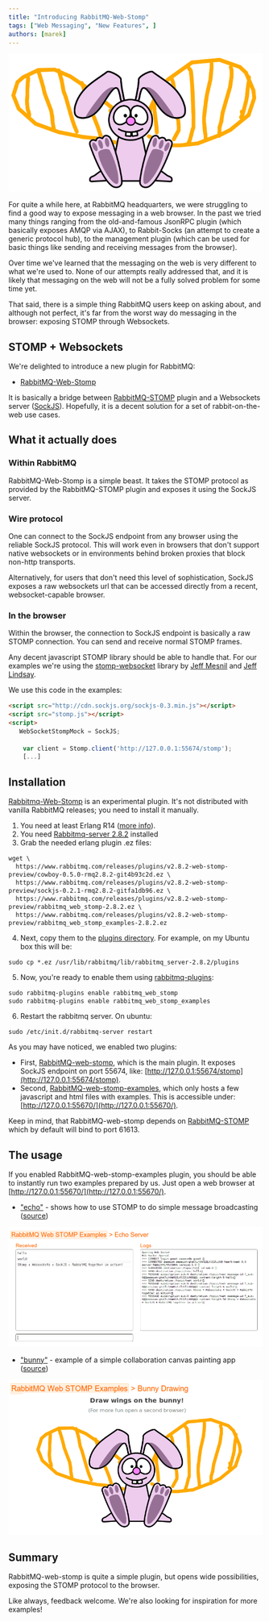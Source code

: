```yaml
---
title: "Introducing RabbitMQ-Web-Stomp"
tags: ["Web Messaging", "New Features", ]
authors: [marek]
---
```


![](web-stomp.png)

For quite a while here, at RabbitMQ headquarters, we were struggling to
find a good way to expose messaging in a web browser. In the past we tried many
things ranging from the old-and-famous JsonRPC plugin (which basically
exposes AMQP via AJAX), to Rabbit-Socks (an attempt to create a generic
protocol hub), to the management plugin (which can be used for basic
things like sending and receiving messages from the browser).

Over time we've learned that the messaging on the web is very different
to what we're used to. None of our attempts really addressed
that, and it is likely that messaging on the web will not be a fully
solved problem for some time yet.

That said, there is a simple thing RabbitMQ users keep on asking
about, and although not perfect, it's far from the worst way do messaging
in the browser: exposing STOMP through Websockets.

<!-- truncate -->

## STOMP + Websockets

We're delighted to introduce a new plugin for RabbitMQ:

* [RabbitMQ-Web-Stomp](https://github.com/rabbitmq/rabbitmq-web-stomp)

It is basically a bridge between [RabbitMQ-STOMP](https://github.com/rabbitmq/rabbitmq-stomp)
plugin and a Websockets server ([SockJS](http://sockjs.org)). Hopefully, it is a decent solution
for a set of rabbit-on-the-web use cases.

## What it actually does

### Within RabbitMQ 

RabbitMQ-Web-Stomp is a simple beast. It takes the STOMP
protocol as provided by the RabbitMQ-STOMP plugin and exposes it using
the SockJS server.

### Wire protocol

One can connect to the SockJS endpoint from any browser using the reliable
SockJS protocol. This will work even in browsers that don't support
native websockets or in environments behind broken proxies that block non-http
transports.

Alternatively, for users that don't need this level of sophistication,
SockJS exposes a raw websockets url that can be accessed directly from
a recent, websocket-capable browser.

### In the browser

Within the browser, the connection to SockJS endpoint is basically
a raw STOMP connection. You can send and receive normal STOMP frames.

Any decent javascript STOMP library should be able to handle that.
For our examples we're using the [stomp-websocket](https://github.com/jmesnil/stomp-websocket/) library by [Jeff Mesnil](https://github.com/jmesnil) and [Jeff Lindsay](https://github.com/progrium).

We use this code in the examples:

```html
<script src="http://cdn.sockjs.org/sockjs-0.3.min.js"></script>
<script src="stomp.js"></script>
<script>
   WebSocketStompMock = SockJS;

    var client = Stomp.client('http://127.0.0.1:55674/stomp');
    [...]

```

## Installation

[Rabbitmq-Web-Stomp](https://github.com/rabbitmq/rabbitmq-web-stomp) is an experimental plugin.
It's not distributed with vanilla RabbitMQ releases; you need to install it manually.

1. You need at least Erlang R14 ([more info](/docs/which-erlang)).
2. You need [Rabbitmq-server 2.8.2](/docs/download) installed
3. Grab the needed erlang plugin .ez files:

```shell
wget \
  https://www.rabbitmq.com/releases/plugins/v2.8.2-web-stomp-preview/cowboy-0.5.0-rmq2.8.2-git4b93c2d.ez \
  https://www.rabbitmq.com/releases/plugins/v2.8.2-web-stomp-preview/sockjs-0.2.1-rmq2.8.2-gitfa1db96.ez \
  https://www.rabbitmq.com/releases/plugins/v2.8.2-web-stomp-preview/rabbitmq_web_stomp-2.8.2.ez \
  https://www.rabbitmq.com/releases/plugins/v2.8.2-web-stomp-preview/rabbitmq_web_stomp_examples-2.8.2.ez
```

4. Next, copy them to the [plugins directory](/docs/plugins#plugin-directories). For example, on my Ubuntu box this will be:

```shell
sudo cp *.ez /usr/lib/rabbitmq/lib/rabbitmq_server-2.8.2/plugins
```

5. Now, you're ready to enable them using [rabbitmq-plugins](/docs/plugins):

```shell
sudo rabbitmq-plugins enable rabbitmq_web_stomp
sudo rabbitmq-plugins enable rabbitmq_web_stomp_examples
```

6. Restart the rabbitmq server. On ubuntu:

```shell
sudo /etc/init.d/rabbitmq-server restart
```

As you may have noticed, we enabled two plugins:

* First, [RabbitMQ-web-stomp](https://github.com/rabbitmq/rabbitmq-web-stomp), which is the main
plugin. It exposes SockJS endpoint on port 55674, like: [http://127.0.0.1:55674/stomp](http://127.0.0.1:55674/stomp).
* Second,
[RabbitMQ-web-stomp-examples](https://github.com/rabbitmq/rabbitmq-web-stomp-examples), which
only hosts a few javascript and html files with examples. This is accessible under:
[http://127.0.0.1:55670/](http://127.0.0.1:55670/).

Keep in mind, that RabbitMQ-web-stomp depends on [RabbitMQ-STOMP](/docs/stomp) which by default will bind to port 61613.

## The usage

If you enabled RabbitMQ-web-stomp-examples plugin, you should be able
to instantly run two examples prepared by us. Just open a web
browser at [http://127.0.0.1:55670/](http://127.0.0.1:55670/).

* ["echo"](http://127.0.0.1:55670/web-stomp-examples/echo.html) - shows how to use STOMP to do
simple message broadcasting ([source](https://github.com/rabbitmq/rabbitmq-web-stomp-examples/blob/master/priv/echo.html))

![](web-stomp-echo.png)

* ["bunny"](http://127.0.0.1:55670/web-stomp-examples/bunny.html) - example of a simple
collaboration canvas painting app ([source](https://github.com/rabbitmq/rabbitmq-web-stomp-examples/blob/master/priv/bunny.html))

![](web-stomp-bunny1.png)

## Summary

RabbitMQ-web-stomp is quite a simple plugin, but opens wide possibilities,
exposing the STOMP protocol to the browser.

Like always, feedback welcome. We're also looking for inspiration for
more examples!
